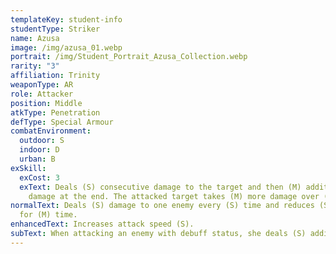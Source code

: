 ```yaml
---
templateKey: student-info
studentType: Striker
name: Azusa
image: /img/azusa_01.webp
portrait: /img/Student_Portrait_Azusa_Collection.webp
rarity: "3"
affiliation: Trinity
weaponType: AR
role: Attacker
position: Middle
atkType: Penetration
defType: Special Armour
combatEnvironment:
  outdoor: S
  indoor: D
  urban: B
exSkill:
  exCost: 3
  exText: Deals (S) consecutive damage to the target and then (M) additional
    damage at the end. The attacked target takes (M) more damage over (M) time.
normalText: Deals (S) damage to one enemy every (S) time and reduces (S) defense
  for (M) time.
enhancedText: Increases attack speed (S).
subText: When attacking an enemy with debuff status, she deals (S) additional damage.
---
```

